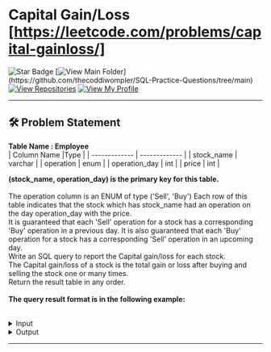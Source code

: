 # Capital Gain/Loss [https://leetcode.com/problems/capital-gainloss/]
![Star Badge](https://img.shields.io/static/v1?label=%F0%9F%8C%9F&message=If%20Useful&style=style=flat&color=BC4E99)
[![View Main Folder](https://img.shields.io/badge/View-Main_Folder-971901?)](https://github.com/thecoddiwompler/SQL-Practice-Questions/tree/main)
[![View Repositories](https://img.shields.io/badge/View-My_Repositories-blue?logo=GitHub)](https://github.com/thecoddiwompler?tab=repositories)
[![View My Profile](https://img.shields.io/badge/View-My_Profile-green?logo=GitHub)](https://github.com/thecoddiwompler)

---

## 🛠️ Problem Statement


<b>Table Name : Employee</b>
</br>
|  Column Name  |Type |
| ------------- | ------------- |
| stock_name    | varchar |
| operation     | enum    |
| operation_day | int     |
| price         | int     |


<b> (stock_name, operation_day) is the primary key for this table. </b><br/>
<br/>
The operation column is an ENUM of type ('Sell', 'Buy')
Each row of this table indicates that the stock which has stock_name had an operation on the day operation_day with the price.</br>
It is guaranteed that each 'Sell' operation for a stock has a corresponding 'Buy' operation in a previous day. It is also guaranteed that each 'Buy' operation for a stock has a corresponding 'Sell' operation in an upcoming day.
<br/>
Write an SQL query to report the Capital gain/loss for each stock.
</br>
The Capital gain/loss of a stock is the total gain or loss after buying and selling the stock one or many times.<br/>
Return the result table in any order.
</br>
</br>
<b>The query result format is in the following example:  </b>
</br>
</br>

 <details>
<summary>
Input
</summary>

<b>Table Name : Stocks</b>

| stock_name    | operation | operation_day | price  |
| --- |------ | ----|---|
| Leetcode      | Buy       | 1             | 1000   |
| Corona Masks  | Buy       | 2             | 10     |
| Leetcode      | Sell      | 5             | 9000   |
| Handbags      | Buy       | 17            | 30000  |
| Corona Masks  | Sell      | 3             | 1010   |
| Corona Masks  | Buy       | 4             | 1000   |
| Corona Masks  | Sell      | 5             | 500    |
| Corona Masks  | Buy       | 6             | 1000   |
| Handbags      | Sell      | 29            | 7000   |
| Corona Masks  | Sell      | 10            | 10000  |
<br/>


</details>

<details>
<summary>
Output
</summary>

| stock_name    | capital_gain_loss |
| ---- |----|
| Corona Masks  | 9500              |
| Leetcode      | 8000              |
| Handbags      | -23000            |
</details>

---
